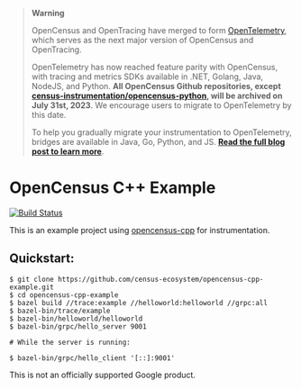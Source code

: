 > **Warning**
>
> OpenCensus and OpenTracing have merged to form [OpenTelemetry](https://opentelemetry.io), which serves as the next major version of OpenCensus and OpenTracing.
>
> OpenTelemetry has now reached feature parity with OpenCensus, with tracing and metrics SDKs available in .NET, Golang, Java, NodeJS, and Python. **All OpenCensus Github repositories, except [census-instrumentation/opencensus-python](https://github.com/census-instrumentation/opencensus-python), will be archived on July 31st, 2023**. We encourage users to migrate to OpenTelemetry by this date.
>
> To help you gradually migrate your instrumentation to OpenTelemetry, bridges are available in Java, Go, Python, and JS. [**Read the full blog post to learn more**](https://opentelemetry.io/blog/2023/sunsetting-opencensus/).

# OpenCensus C++ Example
[![Build Status][travis-image]][travis-url]

This is an example project using
[opencensus-cpp](https://github.com/census-instrumentation/opencensus-cpp)
for instrumentation.

## Quickstart:

```shell
$ git clone https://github.com/census-ecosystem/opencensus-cpp-example.git
$ cd opencensus-cpp-example
$ bazel build //trace:example //helloworld:helloworld //grpc:all
$ bazel-bin/trace/example
$ bazel-bin/helloworld/helloworld
$ bazel-bin/grpc/hello_server 9001

# While the server is running:

$ bazel-bin/grpc/hello_client '[::]:9001'
```

This is not an officially supported Google product.

[travis-image]: https://travis-ci.org/census-ecosystem/opencensus-cpp-example.svg?branch=master
[travis-url]: https://travis-ci.org/census-ecosystem/opencensus-cpp-example
